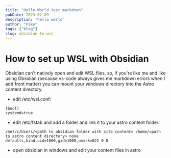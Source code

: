 ```yaml
---
title: "Hello World test markdown"
pubDate: 2023-02-09
description: "hello world"
author: "Pike"
tags: ["blog"]
slug: obsidian-to-wsl
---
```


# How to set up WSL with Obsidian
Obsidian can't natively open and edit WSL files, so, if you're like me and like using Obsidian (because vs-code always gives me markdown errors when I add front matter) you can mount your windows directory into the Astro content directory.

- edit /etc/wsl.conf:
```
[boot]
systemd=true
```
- edit /etc/fstab and add a folder and link it to your astro content folder:
```
/mnt/c/Users/<path to obsidian folder with site content> /home/<path to astro content directory> none defaults,bind,uid=1000,gid=1000,umask=022 0 0
```
- open obsidian in windows and edit your content files in astro